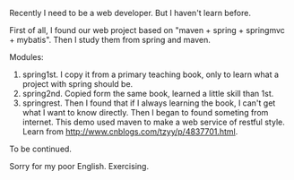Recently I need to be a web developer. But I haven't learn before.

First of all, I found our web project based on "maven + spring + springmvc + mybatis".
Then I study them from spring and maven.

Modules:
1. spring1st. I copy it from a primary teaching book, only to learn what a project with spring should be.   
2. spring2nd. Copied form the same book, learned a little skill than 1st.
3. springrest. Then I found that if I always learning the book, I can't get what I want to know directly. Then I began to found someting from internet. This demo used maven to make a web service of restful style. Learn from <http://www.cnblogs.com/tzyy/p/4837701.html>.

To be continued.

Sorry for my poor English. Exercising.